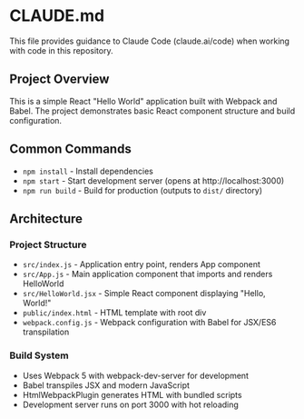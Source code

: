 # CLAUDE.md

This file provides guidance to Claude Code (claude.ai/code) when working with code in this repository.

## Project Overview

This is a simple React "Hello World" application built with Webpack and Babel. The project demonstrates basic React component structure and build configuration.

## Common Commands

- `npm install` - Install dependencies
- `npm start` - Start development server (opens at http://localhost:3000)
- `npm run build` - Build for production (outputs to `dist/` directory)

## Architecture

### Project Structure
- `src/index.js` - Application entry point, renders App component
- `src/App.js` - Main application component that imports and renders HelloWorld
- `src/HelloWorld.jsx` - Simple React component displaying "Hello, World!"
- `public/index.html` - HTML template with root div
- `webpack.config.js` - Webpack configuration with Babel for JSX/ES6 transpilation

### Build System
- Uses Webpack 5 with webpack-dev-server for development
- Babel transpiles JSX and modern JavaScript
- HtmlWebpackPlugin generates HTML with bundled scripts
- Development server runs on port 3000 with hot reloading
